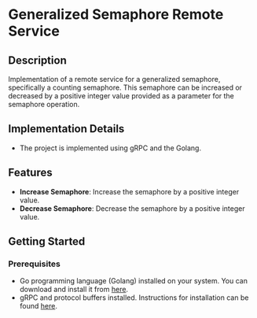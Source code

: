 # Generalized Semaphore Remote Service

## Description

Implementation of a remote service for a generalized semaphore, specifically a counting semaphore. This semaphore can be increased or decreased by a positive integer value provided as a parameter for the semaphore operation.

## Implementation Details

- The project is implemented using gRPC and the Golang.

## Features

- **Increase Semaphore**: Increase the semaphore by a positive integer value.
- **Decrease Semaphore**: Decrease the semaphore by a positive integer value.

## Getting Started

### Prerequisites

- Go programming language (Golang) installed on your system. You can download and install it from [here](https://golang.org/dl/).
- gRPC and protocol buffers installed. Instructions for installation can be found [here](https://grpc.io/docs/languages/go/quickstart/).
